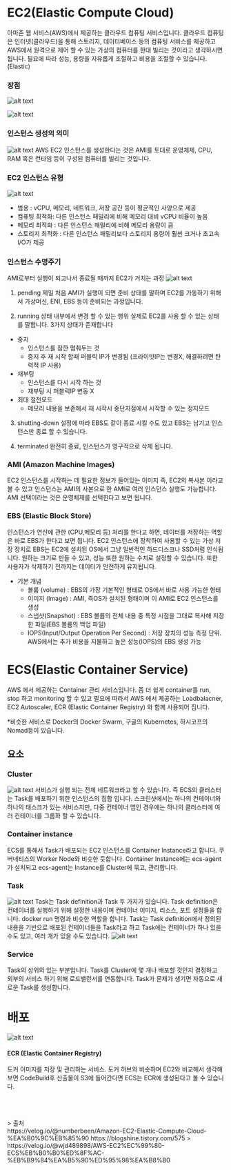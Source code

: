 # EC2(Elastic Compute Cloud)

아마존 웹 서비스(AWS)에서 제공하는 클라우드 컴퓨팅 서비스입니다.
클라우드 컴퓨팅은 인터넷(클라우드)을 통해 스토리지, 데이터베이스 등의 컴퓨팅 서비스를 제공하고 AWS에서 원격으로 제어 할 수 있는 가상의 컴퓨터를 한대 빌리는 것이라고 생각하시면 됩니다.
필요에 따라 성능, 용량을 자유롭게 조절하고 비용을 조절할 수 있습니다.(Elastic)

### 장점

![alt text](image-4.png)

![alt text](image-5.png)

### 인스턴스 생성의 의미

![alt text](image-1.png)
AWS EC2 인스턴스를 생성한다는 것은 AMI를 토대로 운영체제, CPU, RAM 혹은 런타임 등이 구성된 컴퓨터를 빌리는 것입니다.

### EC2 인스턴스 유형

![alt text](image-2.png)

- 범용 : vCPU, 메모리, 네트워크, 저장 공간 등이 평균적인 사양으로 제공
- 컴퓨팅 최적화: 다른 인스턴스 패밀리에 비해 메모리 대비 vCPU 비율이 높음
- 메모리 최적화 : 다른 인스턴스 패밀리에 비해 메모리 용량이 큼
- 스토리지 최적화 : 다른 인스턴스 패밀리보다 스토리지 용량이 훨씬 크거나 초고속 I/O가 제공

### 인스턴스 수명주기

AMI로부터 실행이 되고나서 종료될 때까지 EC2가 거치는 과정
![alt text](image-3.png)

1. pending
   제일 처음 AMI가 실행이 되면 준비 상태를 말하며 EC2를 가동하기 위해서 가상머신, ENI, EBS 등이 준비되는 과정입니다.

2. running 상태 내부에서 변경 할 수 있는 행위
   실제로 EC2를 사용 할 수 있는 상태를 말합니다.
   3가지 상태가 존재합니다

- 중지
  - 인스턴스를 잠깐 멈춰두는 것
  - 중지 후 재 시작 할때 퍼블릭 IP가 변경됨 (프라이빗IP는 변경X, 해결하려면 탄력적 IP 사용)
- 재부팅
  - 인스턴스를 다시 시작 하는 것
  - 재부팅 시 퍼블릭IP 변동 X
- 최대 절전모드
  - 메모리 내용을 보존해서 재 시작시 중단지점에서 시작할 수 있는 정지모드

3. shutting-down
   설정에 따라 EBS도 같이 종료 시킬 수도 있고 EBS는 남기고 인스턴스만 종료 할 수 있습니다.

4. terminated
   완전히 종료, 인스턴스가 영구적으로 삭제 됩니다.

### AMI (Amazon Machine Images)

EC2 인스턴스를 시작하는 데 필요한 정보가 들어있는 이미지 즉, EC2의 복사본 이라고 볼 수 있고 인스턴스는 AMI의 사본으로 한 AMI로 여러 인스턴스 실행도 가능합니다.
AMI 선택이라는 것은 운영체제를 선택한다고 보면 됩니다.

### EBS (Elastic Block Store)

인스턴스가 연산에 관한 (CPU,메모리 등) 처리를 한다고 하면, 데이터를 저장하는 역할은 바로 EBS가 한다고 보면 됩니다.
EC2 인스턴스에 장착하여 사용할 수 있는 가상 저장 장치로 EBS는 EC2에 설치된 OS에서 그냥 일반적인 하드디스크나 SSD처럼 인식됩니다. 원하는 크기로 만들 수 있고, 성능 또한 원하는 수치로 설정할 수 있습니다. 또한 사용자가 삭제하기 전까지는 데이터가 안전하게 유지됩니다.

- 기본 개념
  - 볼륨 (volume) : EBS의 가장 기본적인 형태로 OS에서 바로 사용 가능한 형태
  - 이미지 (Image) : AMI, 즉OS가 설치된 형태이며 이 AMI로 EC2 인스턴스를 생성
  - 스냅샷(Snapshot) : EBS 볼륨의 전체 내용 중 특정 시점을 그대로 복사해 저장한 파일(EBS 볼륨의 백업 파일)
  - IOPS(Input/Output Operation Per Second) : 저장 장치의 성능 측정 단위. AWS에서는 추가 비용을 지불하고 높은 성능(IOPS)의 EBS 생성 가능

# ECS(Elastic Container Service)

AWS 에서 제공하는 Container 관리 서비스입니다. 좀 더 쉽게 container를 run, stop 하고 monitoring 할 수 있고 필요에 따라서 AWS 에서 제공하는 Loadbalacner, EC2 Autoscaler, ECR (Elastic Container Registry) 와 함께 사용되어 집니다.

\*비슷한 서비스로 Docker의 Docker Swarm, 구글의 Kubernetes, 하시코프의 Nomad등이 있습니다.

## 요소

### Cluster

![alt text](image-6.png)
서비스가 실행 되는 전체 네트워크라고 할 수 있습니다. 즉 ECS의 클러스터는 Task를 배포하기 위한 인스턴스의 집합 입니다. 스크린샷에서는 하나의 컨테이너와 하나의 태스크가 있는 서비스지만, 다중 컨테이너 앱인 경우에는 하나의 클러스터에 여러 컨테이너를 그룹화 할 수 있습니다.

### Container instance

ECS를 통해서 Task가 배포되는 EC2 인스턴스를 Container Instance라고 합니다. 쿠버네티스의 Worker Node와 비슷한 듯합니다. Container Instance에는 ecs-agent가 설치되고 ecs-agent는 Instance를 Cluster에 묶고, 관리합니다.

### Task

![alt text](image-8.png)
Task는 Task definition과 Task 두 가지가 있습니다.
Task definition은 컨테이너를 실행하기 위해 설정한 내용이며 컨테이너 이미지, 리소스, 포트 설정들을 합니다. docker run 명령과 비슷한 역할을 합니다.
Task는 Task definition에서 정의된 내용을 기반으로 배포된 컨테이너들을 Task라고 하고 Task에는 컨테이너가 하나 있을 수도 있고, 여러 개가 있을 수도 있습니다.
![alt text](image.png)

### Service

Task의 상위의 있는 부분입니다. Task를 Cluster에 몇 개나 배포할 것인지 결정하고 외부의 서비스 하기 위해 로드밸런서를 연동합니다. Task가 문제가 생기면 자동으로 새로운 Task를 생성합니다.

# 배포

![alt text](image-7.png)

#### ECR (Elastic Container Registry)

도커 이미지를 저장 및 관리하는 서비스. 도커 허브와 비슷하며 EC2와 비교해서 생각해보면 CodeBuild후 산출물이 S3에 들어간다면 ECS는 ECR에 생성된다고 볼 수 있습니다.

<br/>
<br/>
<br/>
> 출처 <br/> https://velog.io/@numberbeen/Amazon-EC2-Elastic-Compute-Cloud-%EA%B0%9C%EB%85%90 https://blogshine.tistory.com/575 > https://velog.io/@wjd489898/AWS-EC2%EC%99%80-ECS%EB%B0%B0%ED%8F%AC-%EB%B9%84%EA%B5%90%ED%95%98%EA%B8%B0
